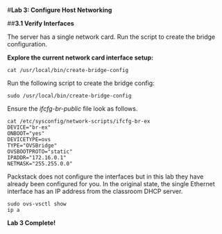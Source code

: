 #**Lab 3: Configure Host Networking**

##**3.1 Verify Interfaces**

The server has a single network card. Run the script to create the bridge configuration.

**Explore the current network card interface setup:**

    cat /usr/local/bin/create-bridge-config

Run the following script to create the bridge config:

    sudo /usr/local/bin/create-bridge-config

Ensure the *ifcfg-br-public* file look as follows.  

    cat /etc/sysconfig/network-scripts/ifcfg-br-ex
    DEVICE="br-ex"
    ONBOOT="yes"
    DEVICETYPE=ovs
    TYPE="OVSBridge"
    OVSBOOTPROTO="static"
    IPADDR="172.16.0.1"
    NETMASK="255.255.0.0"

Packstack does not configure the interfaces but in this lab they have already been configured for you.  In the original state, the single Ethernet interface has an IP address from the classroom DHCP server.  

    sudo ovs-vsctl show
    ip a
    
**Lab 3 Complete!**

<!--BREAK-->

